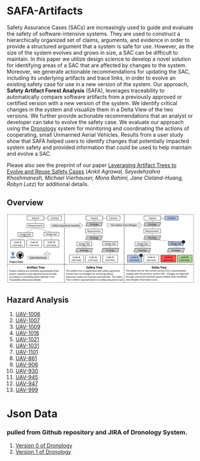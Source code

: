 # SAFA-Artifacts
Safety Assurance Cases (SACs) are increasingly used to guide and evaluate the safety of software-intensive systems. They are used to construct a hierarchically organized set of claims, arguments, and evidence in order to provide a structured argument that a system is safe for use. However, as the size of the system evolves and grows in size, a SAC can be difficult to maintain.  In this paper we utilize design science to develop a novel solution for identifying areas of a SAC that are affected by changes to the system. Moreover, we generate actionable recommendations for updating the SAC, including its underlying artifacts and trace links, in order to evolve an existing safety case for use in a new version of the system.  Our approach, **Safety Artifact Forest Analysis** (SAFA), leverages traceability to automatically compare software artifacts from a previously approved or certified version with a new version of the system. We identify critical changes in the system and visualize them in a Delta View of the two versions. We further provide  actionable recommendations that an analyst or developer can take to evolve the safety case. We evaluate our approach using the [Dronology](http://www.dronology.info) system for monitoring and coordinating the actions of cooperating, small Unmanned Aerial Vehicles. Results from a user study show that SAFA helped users to identify changes that potentially impacted system safety and provided information that could be used to help maintain and evolve a SAC. 

Please also see the preprint of our paper [Leveraging Artifact Trees to Evolve and Reuse Safety Cases](icse_19_safa_preprint.pdf)
(*Ankit Agrawal, Seyedehzahra Khoshmanesh, Michael Vierhauser, Mona Rahimi, Jane Cleland-Huang, Robyn Lutz*)
for additional details.

## Overview

![SAFA Approach](/SAFA_process.png)


## Hazard Analysis

1.  [UAV-1006](/UAV-1006.md)
2.  [UAV-1007](/UAV-1007.md) 
3.  [UAV-1009](/UAV-1009.md) 
4.  [UAV-1018](/UAV-1018.md)
5.  [UAV-1021](/UAV-1021.md)
6.  [UAV-1031](/UAV-1031.md)
7.  [UAV-1101](/UAV-1101.md)
8.  [UAV-861](/UAV-861.md)
9.  [UAV-906](/UAV-906.md)
10. [UAV-930](/UAV-930.md)
11. [UAV-945](/UAV-945.md)
12. [UAV-947](/UAV-947.md)
13. [UAV-999](/UAV-999.md)

# Json Data 
### pulled from Github repository and JIRA of Dronology System.
1.  [Version 0 of Dronology](/V0-simplified.json)
2.  [Version 1 of Dronology](/V1-simplified.json)


